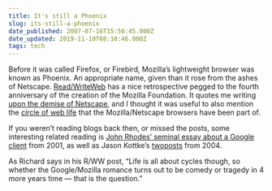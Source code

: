 ```yaml
---
title: It's still a Phoenix
slug: its-still-a-phoenix
date_published: 2007-07-16T15:56:45.000Z
date_updated: 2019-11-10T08:10:46.000Z
tags: tech
---
```


Before it was called Firefox, or Firebird, Mozilla’s lightweight browser was known as Phoenix. An appropriate name, given than it rose from the ashes of Netscape. [Read/WriteWeb](http://www.readwriteweb.com/archives/4_years_ago_today_netscape_foundation_born.php) has a nice retrospective pegged to the fourth anniversary of the creation of the Mozilla Foundation. It quotes me writing [upon the demise of Netscape](__GHOST_URL__/2003/07/15/upon_the_demise/), and I thought it was useful to also mention the [circle of web life](__GHOST_URL__/2007/01/17/its_the_circle/) that the Mozilla/Netscape browsers have been part of.

If you weren’t reading blogs back then, or missed the posts, some interesting related reading is [John Rhodes’ seminal essay about a Google client](http://webword.com/moving/googleclient.html) from 2001, as well as Jason Kottke’s [two](http://www.kottke.org/04/08/the-google-browser)[posts](http://www.kottke.org/04/09/more-google-browser) from 2004.

As Richard says in his R/WW post, “Life is all about cycles though, so whether the Google/Mozilla romance turns out to be comedy or tragedy in 4 more years time — that is the question.”

